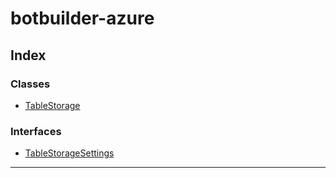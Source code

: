 


#  botbuilder-azure


## Index

### Classes

* [TableStorage](classes/botbuilder_azure.tablestorage.md)


### Interfaces

* [TableStorageSettings](interfaces/botbuilder_azure.tablestoragesettings.md)



---
